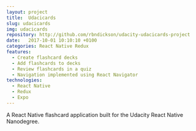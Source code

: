 ```yaml
---
layout: project
title:  Udacicards
slug: udacicards
img: udacicards
repository: http://github.com/rbndickson/udacity-udacicards-project
date:   2017-10-01 10:10:10 +0100
categories: React Native Redux
features:
  - Create flashcard decks
  - Add flashcards to decks
  - Review flashcards in a quiz
  - Navigation implemented using React Navigator
technologies:
  - React Native
  - Redux
  - Expo
---
```

A React Native flashcard application built for the Udacity React Native Nanodegree.
